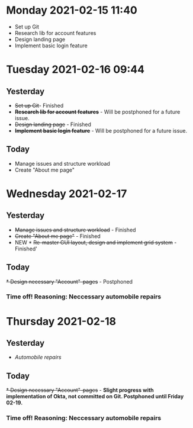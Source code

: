 # Monday 2021-02-15 11:40
* Set up Git
* Research lib for account features
* Design landing page
* Implement basic login feature

# Tuesday 2021-02-16 09:44
## Yesterday
* ~~Set up Git~~- Finished
* **~~Research lib for account features~~** - Will be postphoned for a future issue.
* ~~Design landing page~~ - Finished
* **~~Implement basic login feature~~** - Will be postphoned for a future issue.

## Today
* Manage issues and structure workload
* Create "About me page"

# Wednesday 2021-02-17
## Yesterday
* ~~Manage issues and structure workload~~ - Finished
* ~~Create "About me page"~~ - Finished
* NEW * ~~Re-master GUI layout, design and implement grid system~~ - Finished'

## Today
~~* Design necessary "Account"-pages~~ - Postphoned
### Time off! Reasoning: Neccessary automobile repairs

# Thursday 2021-02-18
## Yesterday
* *Automobile repairs*

## Today
~~* Design necessary "Account"-pages~~ - **Slight progress with implementation of Okta, not committed on Git. Postphoned until Friday 02-19.**
### Time off! Reasoning: Neccessary automobile repairs
